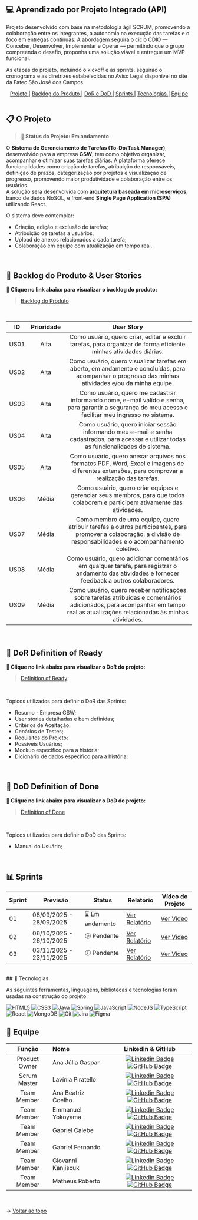 ## 💻 Aprendizado por Projeto Integrado (API)
 
Projeto desenvolvido com base na metodologia ágil SCRUM, promovendo a colaboração entre os integrantes, a autonomia na execução das tarefas e o foco em entregas contínuas. A abordagem seguirá o ciclo CDIO — Conceber, Desenvolver, Implementar e Operar — permitindo que o grupo compreenda o desafio, proponha uma solução viável e entregue um MVP funcional.
 
As etapas do projeto, incluindo o kickoff e as sprints, seguirão o cronograma e as diretrizes estabelecidas no Aviso Legal disponível no site da Fatec São José dos Campos.
<br>
 
<span id="sumario">
 
<div align=center>
<a href ="#projeto"> Projeto </a> | <a href ="#backlog&userstories"> Backlog do Produto </a> | <a href ="#dor-dod"> DoR e DoD </a> | <a href ="#sprints"> Sprints </a> | <a href ="#tecnologias"> Tecnologias </a> | <a href ="#equipe"> Equipe </a>
</div>
 
<br>
 
<span id="projeto">
 
## 📋 O Projeto
> **📌 Status do Projeto: Em andamento**
 
O **Sistema de Gerenciamento de Tarefas (To-Do/Task Manager)**, desenvolvido para a empresa **GSW**, tem como objetivo organizar, acompanhar e otimizar suas tarefas diárias. A plataforma oferece funcionalidades como criação de tarefas, atribuição de responsáveis, definição de prazos, categorização por projetos e visualização de progresso, promovendo maior produtividade e colaboração entre os usuários. <br>
A solução será desenvolvida com **arquitetura baseada em microserviços**, banco de dados NoSQL, e front-end **Single Page Application (SPA)** utilizando React.  
 
O sistema deve contemplar:  
* Criação, edição e exclusão de tarefas;  
* Atribuição de tarefas a usuários;  
* Upload de anexos relacionados a cada tarefa;  
* Colaboração em equipe com atualização em tempo real.  <br>
 
<br>
 
<span id="backlog&userstories">
 
## 🎯 Backlog do Produto & User Stories
**:link: Clique no link abaixo para visualizar o backlog do produto:**  
> [Backlog do Produto](https://docs.google.com/spreadsheets/d/1lDef7xZBw5c1LweuTreKMSCpVR_5_p5y0JLV3UVk-rM/edit?gid=1702710253#gid=1702710253)
 
<br>
 
ID |          Prioridade           |                     User Story                      |
:---: | :-------------------: | :----------------------------------------------------------: |
US01 | Alta |Como usuário, quero criar, editar e excluir tarefas, para organizar de forma eficiente minhas atividades diárias.
US02 | Alta |Como usuário, quero visualizar tarefas em aberto, em andamento e concluídas, para acompanhar o progresso das minhas atividades e/ou da minha equipe. |
US03 | Alta |Como usuário, quero me cadastrar informando nome, e-mail válido e senha, para garantir a segurança do meu acesso e facilitar meu ingresso no sistema. |
US04 | Alta |Como usuário, quero iniciar sessão informando meu e-mail e senha cadastrados, para acessar e utilizar todas as funcionalidades do sistema. |
US05 | Alta |Como usuário, quero anexar arquivos nos formatos PDF, Word, Excel e imagens de diferentes extensões, para comprovar a realização das tarefas. |
US06 | Média |Como usuário, quero criar equipes e gerenciar seus membros, para que todos colaborem e participem ativamente das atividades. | 
US07 | Média |Como membro de uma equipe, quero atribuir tarefas a outros participantes, para promover a colaboração, a divisão de responsabilidades e o acompanhamento coletivo. | 
US08 | Média |Como usuário, quero adicionar comentários em qualquer tarefa, para registrar o andamento das atividades e fornecer feedback a outros colaboradores.  |
US09 | Média |Como usuário, quero receber notificações sobre tarefas atribuídas e comentários adicionados, para acompanhar em tempo real as atualizações relacionadas às minhas atividades. |
 
<br>
 
<span id="dor-dod">
 
## 📍 DoR Definition of Ready
**:link: Clique no link abaixo para visualizar o DoR do projeto:**  
> [Definition of Ready](https://docs.google.com/document/d/1hIY7ZO-mqmuPyatN_c0C_M0vLosW4f5t4ho94eYAT-o/edit?tab=t.0#heading=h.wpgs4r3laaag)
 
<br>
 
Tópicos utilizados para definir o DoR das Sprints:
* Resumo - Empresa GSW;
* User stories detalhadas e bem definidas;
* Critérios de Aceitação;
* Cenários de Testes;
* Requisitos do Projeto;
* Possíveis Usuários;
* Mockup específico para a história;
* Dicionário de dados específico para a história;
 
<br>

## 📍 DoD Definition of Done
**:link: Clique no link abaixo para visualizar o DoD do projeto:**
> [Definition of Done]()
 
<br>
 
Tópicos utilizados para definir o DoD das Sprints:
* Manual do Usuário;

 
<br>
<span id="sprints">
 
## 📊 Sprints
Sprint | Previsão | Status | Relatório | Vídeo do Projeto |
|------|--------|------|---------|----------|
|01 | 08/09/2025 - 28/09/2025 |⌛ Em andamento| [Ver Relatório](https://github.com/GeneSys-fatec/API-3DSM/blob/updates-sprint1/README.md) | <a href=''>Ver Vídeo</a> |
|02|  06/10/2025 - 26/10/2025 |🕞 Pendente| [Ver Relatório](https://github.com/GeneSys-fatec/API-3DSM/blob/updates-sprint2/README.md) | <a href=''>Ver Vídeo</a> |
|03| 03/11/2025 - 23/11/2025 |🕗 Pendente| [Ver Relatório](https://github.com/GeneSys-fatec/API-3DSM/blob/updates-sprint3/README.md) | <a href=''>Ver Vídeo</a> |
<br>
 
<span id="tecnologias">
## 🔧 Tecnologias
 
As seguintes ferramentas, linguagens, bibliotecas e tecnologias foram usadas na construção do projeto:
 
![HTML5](https://img.shields.io/badge/HTML5-E34F26?style=for-the-badge&logo=html5&logoColor=white) ![CSS3](https://img.shields.io/badge/CSS3-1572B6?style=for-the-badge&logo=css3&logoColor=white) ![Java](https://img.shields.io/badge/Java-red?style=for-the-badge&logo=java&logoColor=white) ![Spring](https://img.shields.io/badge/Spring-6DB33F?style=for-the-badge&logo=spring&logoColor=white)  ![JavaScript](https://img.shields.io/badge/JavaScript-F7DF1E?style=for-the-badge&logo=javascript&logoColor=black) ![NodeJS](https://img.shields.io/badge/node.js-6DA55F?style=for-the-badge&logo=node.js&logoColor=white) ![TypeScript](https://img.shields.io/badge/typescript-%23007ACC.svg?style=for-the-badge&logo=typescript&logoColor=white) ![React](https://img.shields.io/badge/React-20232A?style=for-the-badge&logo=react&logoColor=61DAFB) ![MongoDB](https://img.shields.io/badge/MongoDB-4EA94B?style=for-the-badge&logo=mongodb&logoColor=white) ![Git](https://img.shields.io/badge/GIT-E44C30?style=for-the-badge&logo=git&logoColor=white) ![Jira](https://img.shields.io/badge/jira-%230A0FFF.svg?style=for-the-badge&logo=jira&logoColor=white) ![Figma](https://img.shields.io/badge/Figma-696969?style=for-the-badge&logo=figma&logoColor=figma)
<br>
 
<span id="instalacao">
 

<span id="equipe">
 
## 👤 Equipe
|    Função     | Nome                                  |                                                                                                                                                      LinkedIn & GitHub                                                                                                                                                      |
| :-----------: | :------------------------------------ | :-------------------------------------------------------------------------------------------------------------------------------------------------------------------------------------------------------------------------------------------------------------------------------------------------------------------------: |
| Product Owner | Ana Júlia Gaspar |         [![Linkedin Badge](https://img.shields.io/badge/Linkedin-blue?style=flat-square&logo=Linkedin&logoColor=white)](https://www.linkedin.com/in/ana-gaspar-957775325/) [![GitHub Badge](https://img.shields.io/badge/GitHub-111217?style=flat-square&logo=github&logoColor=white)](https://github.com/anajgaspar)        |
| Scrum Master |   Lavínia Piratello         |     [![Linkedin Badge](https://img.shields.io/badge/Linkedin-blue?style=flat-square&logo=Linkedin&logoColor=white)](https://www.linkedin.com/in/lavinia-piratello-6a82101b1/) [![GitHub Badge](https://img.shields.io/badge/GitHub-111217?style=flat-square&logo=github&logoColor=white)](https://github.com/laviniappiratello)             |
| Team Member |   Ana Beatriz Coelho         |     [![Linkedin Badge](https://img.shields.io/badge/Linkedin-blue?style=flat-square&logo=Linkedin&logoColor=white)](https://www.linkedin.com/in/abeatrizcoelho/) [![GitHub Badge](https://img.shields.io/badge/GitHub-111217?style=flat-square&logo=github&logoColor=white)](https://github.com/abeatrizdscoelho)              |
| Team Member |   Emmanuel Yokoyama         |     [![Linkedin Badge](https://img.shields.io/badge/Linkedin-blue?style=flat-square&logo=Linkedin&logoColor=white)](https://www.linkedin.com/in/emmanuelyokoyama/) [![GitHub Badge](https://img.shields.io/badge/GitHub-111217?style=flat-square&logo=github&logoColor=white)](https://github.com/EmmanuelJYokoyama)              |
| Team Member  | Gabriel Calebe |      [![Linkedin Badge](https://img.shields.io/badge/Linkedin-blue?style=flat-square&logo=Linkedin&logoColor=white)](https://www.linkedin.com/in/gabriel-medeiros-516ab3325/) [![GitHub Badge](https://img.shields.io/badge/GitHub-111217?style=flat-square&logo=github&logoColor=white)](https://github.com/gbmedeiros00)          |
| Team Member |   Gabriel Fernando       |     [![Linkedin Badge](https://img.shields.io/badge/Linkedin-blue?style=flat-square&logo=Linkedin&logoColor=white)](https://www.linkedin.com/in/gabriel-fernando-bb430b330) [![GitHub Badge](https://img.shields.io/badge/GitHub-111217?style=flat-square&logo=github&logoColor=white)](https://github.com/Gabriel-Fernando-Lima)              |
| Team Member |   Giovanni Kanjiscuk      |     [![Linkedin Badge](https://img.shields.io/badge/Linkedin-blue?style=flat-square&logo=Linkedin&logoColor=white)](https://www.linkedin.com/in/giovanni-kanjiscuk/) [![GitHub Badge](https://img.shields.io/badge/GitHub-111217?style=flat-square&logo=github&logoColor=white)](https://github.com/GKanjiscuk)              |
| Team Member | Matheus Roberto |      [![Linkedin Badge](https://img.shields.io/badge/Linkedin-blue?style=flat-square&logo=Linkedin&logoColor=white)](https://www.linkedin.com/in/matheus-r-castro-70091a32b/?utm_source=share&utm_campaign=share_via&utm_content=profile&utm_medium=android_app) [![GitHub Badge](https://img.shields.io/badge/GitHub-111217?style=flat-square&logo=github&logoColor=white)](https://github.com/Matheus-Roberto-Castro)          |
 
<br>
 
→ <a href="#sumario"> Voltar ao topo </a>
